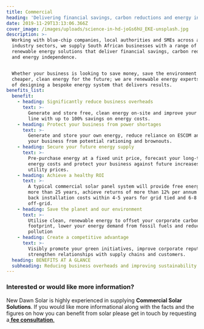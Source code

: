 ```yaml
---
title: Commercial
heading: 'Delivering financial savings, carbon reductions and energy independence'
date: 2019-11-29T13:13:06.366Z
cover_image: /images/uploads/science-in-hd-joGs6hU_EKE-unsplash.jpg
description: >-
  Working with blue-chip companies, local authorities and SMEs across all
  industry sectors, we supply South African businesses with a range of turn-key
  renewable energy solutions that deliver financial savings, carbon reductions
  and energy independence.


  Whether your business is looking to save money, save the environment or secure
  cheaper, clean energy for the future; we are renewable energy experts, capable
  of designing a bespoke energy system that delivers results.
benefits_list:
  benefit:
    - heading: Significantly reduce business overheads
      text: >-
        Generate and store free, clean energy on-site and improve your bottom
        line with up to 100% savings on energy costs.
    - heading: Protect your business from power shortages
      text: >-
        Generate and store your own energy, reduce reliance on ESCOM and protect
        your business from potential rationing and brownouts.
    - heading: Secure your future energy supply
      text: >-
        Pre-purchase energy at a fixed unit price, forecast your long-term
        energy costs and protect your business against future increases in
        utility prices.
    - heading: Achieve a healthy ROI
      text: >-
        A typical commercial solar panel system will provide free energy for
        more than 25 years, achieve returns of more than 12% per annum and pay
        back installation costs within 4-5 years for grid tied and 6-8 years for
        off-grid.
    - heading: Save the planet and our environment
      text: >-
        Utilise clean, renewable energy to offset your corporate carbon
        footprint, lower your energy demand from fossil fuels and reduce your
        pollution
    - heading: Create a competitive advantage
      text: >-
        Visibly promote your green initiatives, improve corporate reputation and
        strengthen relationships with supply chains and customers.
  heading: BENEFITS AT A GLANCE
  subheading: Reducing business overheads and improving sustainability
---
```

### Interested or would like more information?

New Dawn Solar is highly experienced in supplying **Commercial Solar Solutions**. If you would like more informational along with the facts and the figures on how you can benefit from solar please get in touch by requesting a[ **fee consultation**.](/contact)
